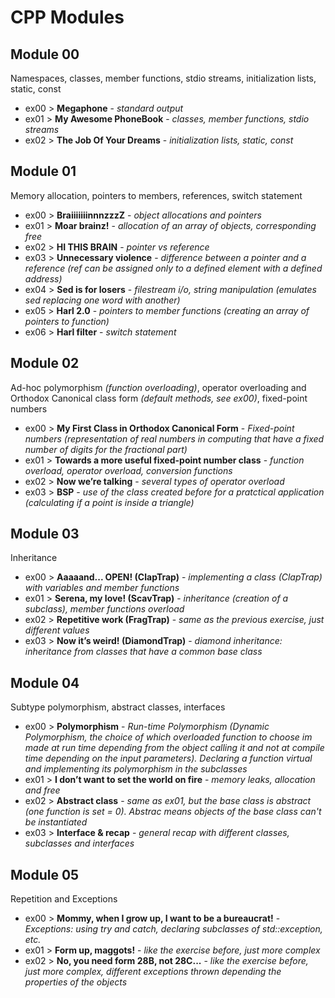 # CPP Modules

## Module 00
Namespaces, classes, member functions, stdio streams,
initialization lists, static, const

* ex00 > **Megaphone** - *standard output*
* ex01 > **My Awesome PhoneBook** - *classes, member functions, stdio streams*
* ex02 > **The Job Of Your Dreams** - *initialization lists, static, const*

## Module 01
Memory allocation, pointers to members,
references, switch statement

* ex00 > **BraiiiiiiinnnzzzZ** - *object allocations and pointers*
* ex01 > **Moar brainz!** - *allocation of an array of objects, corresponding free*
* ex02 > **HI THIS BRAIN** - *pointer vs reference*
* ex03 > **Unnecessary violence** - *difference between a pointer and a reference (ref can be assigned only to a defined element with a defined address)*
* ex04 > **Sed is for losers** - *filestream i/o, string manipulation (emulates sed replacing one word with another)*
* ex05 > **Harl 2.0** - *pointers to member functions (creating an array of pointers to function)*
* ex06 > **Harl filter** - *switch statement*

## Module 02
Ad-hoc polymorphism *(function overloading)*, operator overloading
and Orthodox Canonical class form *(default methods, see ex00)*, fixed-point numbers

* ex00 > **My First Class in Orthodox Canonical Form** - *Fixed-point numbers (representation of real numbers in computing that have a fixed number of digits for the fractional part)*
* ex01 > **Towards a more useful fixed-point number class** - *function overload, operator overload, conversion functions*
* ex02 > **Now we’re talking** - *several types of operator overload*
* ex03 > **BSP** - *use of the class created before for a pratctical application (calculating if a point is inside a triangle)*

## Module 03
Inheritance

* ex00 > **Aaaaand... OPEN! (ClapTrap)** - 
*implementing a class (ClapTrap) with variables and member functions*
* ex01 > **Serena, my love! (ScavTrap)** - *inheritance (creation of a subclass), member functions overload*
* ex02 > **Repetitive work (FragTrap)** - *same as the previous exercise, just different values*
* ex03 > **Now it’s weird! (DiamondTrap)** - *diamond inheritance: inheritance from classes that have a common base class*

## Module 04
Subtype polymorphism, abstract classes, interfaces

* ex00 > **Polymorphism** - *Run-time Polymorphism (Dynamic Polymorphism, the choice of which overloaded function to choose im made at run time depending from the object calling it and not at compile time depending on the input parameters). Declaring a function virtual and implementing its polymorphism in the subclasses*
* ex01 > **I don’t want to set the world on fire** - *memory leaks, allocation and free*
* ex02 > **Abstract class** - *same as ex01, but the base class is abstract (one function is set = 0). Abstrac means objects of the base class can't be instantiated*
* ex03 > **Interface & recap** - *general recap with different classes, subclasses and interfaces*

## Module 05
Repetition and Exceptions

* ex00 > **Mommy, when I grow up, I want to be a bureaucrat!** - *Exceptions: using try and catch, declaring subclasses of std::exception, etc.*
* ex01 > **Form up, maggots!** - *like the exercise before, just more complex*
* ex02 > **No, you need form 28B, not 28C...** - *like the exercise before, just more complex, different exceptions thrown depending the properties of the objects*